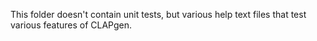 This folder doesn't contain unit tests, but various help text files that test various features of CLAPgen.